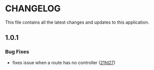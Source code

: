 # CHANGELOG

This file contains all the latest changes and updates to this application.

## 1.0.1

### Bug Fixes

- fixes issue when a route has no controller ([21fd27](https://github.com/krystal/rapid-insomnia/commit/21fd27e27705b29775233c8b7ba639c150d8ba44))
